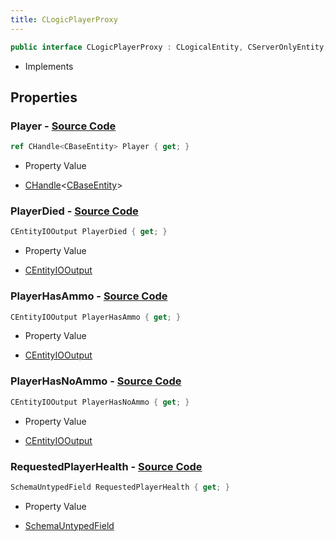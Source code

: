 ```yaml
---
title: CLogicPlayerProxy
---
```


```csharp
public interface CLogicPlayerProxy : CLogicalEntity, CServerOnlyEntity, CBaseEntity, CEntityInstance, ISchemaClass<CEntityInstance>, ISchemaClass<CBaseEntity>, ISchemaClass<CServerOnlyEntity>, ISchemaClass<CLogicalEntity>, ISchemaClass<CLogicPlayerProxy>, ISchemaField, ISchemaClass, INativeHandle
```

- Implements

## Properties

### **Player** - [Source Code](https://github.com/swiftly-solution/swiftlys2/blob/main/managed/src/SwiftlyS2.Generated/Schemas/Interfaces/CLogicPlayerProxy.cs#L16)

```csharp
ref CHandle<CBaseEntity> Player { get; }
```

- Property Value

- [CHandle](/docs/api/shared/natives/chandle-1)<[CBaseEntity](/docs/api/shared/schemadefinitions/cbaseentity)>

### **PlayerDied** - [Source Code](https://github.com/swiftly-solution/swiftlys2/blob/main/managed/src/SwiftlyS2.Generated/Schemas/Interfaces/CLogicPlayerProxy.cs#L22)

```csharp
CEntityIOOutput PlayerDied { get; }
```

- Property Value

- [CEntityIOOutput](/docs/api/shared/schemadefinitions/centityiooutput)

### **PlayerHasAmmo** - [Source Code](https://github.com/swiftly-solution/swiftlys2/blob/main/managed/src/SwiftlyS2.Generated/Schemas/Interfaces/CLogicPlayerProxy.cs#L18)

```csharp
CEntityIOOutput PlayerHasAmmo { get; }
```

- Property Value

- [CEntityIOOutput](/docs/api/shared/schemadefinitions/centityiooutput)

### **PlayerHasNoAmmo** - [Source Code](https://github.com/swiftly-solution/swiftlys2/blob/main/managed/src/SwiftlyS2.Generated/Schemas/Interfaces/CLogicPlayerProxy.cs#L20)

```csharp
CEntityIOOutput PlayerHasNoAmmo { get; }
```

- Property Value

- [CEntityIOOutput](/docs/api/shared/schemadefinitions/centityiooutput)

### **RequestedPlayerHealth** - [Source Code](https://github.com/swiftly-solution/swiftlys2/blob/main/managed/src/SwiftlyS2.Generated/Schemas/Interfaces/CLogicPlayerProxy.cs#L25)

```csharp
SchemaUntypedField RequestedPlayerHealth { get; }
```

- Property Value

- [SchemaUntypedField](/docs/api/shared/schemas/schemauntypedfield)

